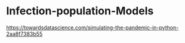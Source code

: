 # Infection-population-Models
https://towardsdatascience.com/simulating-the-pandemic-in-python-2aa8f7383b55
